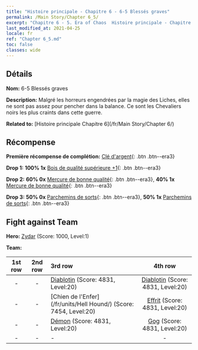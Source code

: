 ```yaml
---
title: "Histoire principale - Chapitre 6 - 6-5 Blessés graves"
permalink: /Main Story/Chapter 6_5/
excerpt: "Chapitre 6 - 5. Era of Chaos  Histoire principale - Chapitre 6_5. 6-5 Blessés graves"
last_modified_at: 2021-04-25
locale: fr
ref: "Chapter 6_5.md"
toc: false
classes: wide
---
```


## Détails

 **Nom:** 6-5 Blessés graves

 **Description:** Malgré les horreurs engendrées par la magie des Liches, elles ne sont pas assez pour pencher dans la balance. Ce sont les Chevaliers noirs les plus craints dans cette guerre.

 **Related to:** [Histoire principale Chapitre 6](/fr/Main Story/Chapter 6/)

## Récompense

 **Première récompense de complétion:** [Clé d'argent](/ItemsFR/con_693/){: .btn .btn--era3}

 **Drop 1:** **100% 1x** [Bois de qualité supérieure +1](/ItemsFR/mat_20/){: .btn .btn--era3}

 **Drop 2:** **60% 0x** [Mercure de bonne qualité](/ItemsFR/mat_14/){: .btn .btn--era3}, **40% 1x** [Mercure de bonne qualité](/ItemsFR/mat_14/){: .btn .btn--era3}

 **Drop 3:** **50% 0x** [Parchemins de sorts](/ItemsFR/con_694/){: .btn .btn--era3}, **50% 1x** [Parchemins de sorts](/ItemsFR/con_694/){: .btn .btn--era3}


## Fight against Team
 **Hero:** [Zydar](/fr/heroes/Zydar/) (Score: 1000, Level:1)

 **Team:**


  | 1st row | 2nd row | 3rd row | 4th row |
  |:----:|:----:|:----|:----:|
  | - | - | [Diablotin](/fr/units/Imp/) (Score: 4831, Level:20)  | [Diablotin](/fr/units/Imp/) (Score: 4831, Level:20)  |
  | - | - | [Chien de l'Enfer](/fr/units/Hell Hound/) (Score: 7454, Level:20)  | [Effrit](/fr/units/Efreeti/) (Score: 4831, Level:20)  |
  | - | - | [Démon](/fr/units/Demon/) (Score: 4831, Level:20)  | [Gog](/fr/units/Gog/) (Score: 4831, Level:20)  |
  | - | - | - | - |



